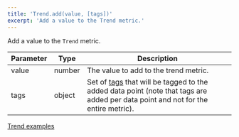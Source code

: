 ```yaml
---
title: 'Trend.add(value, [tags])'
excerpt: 'Add a value to the Trend metric.'
---
```


Add a value to the `Trend` metric.

| Parameter | Type   | Description                                                                                                                                                   |
| --------- | ------ | ------------------------------------------------------------------------------------------------------------------------------------------------------------- |
| value     | number | The value to add to the trend metric.                                                                                                                         |
| tags      | object | Set of [tags](/using-k6/tags-and-groups) that will be tagged to the added data point (note that tags are added per data point and not for the entire metric). |

[Trend examples](/javascript-api/v0.31/k6-metrics/trend#examples)
